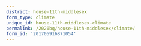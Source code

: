```yaml
---
district: house-11th-middlesex
form_type: climate
unique_id: house-11th-middlesex-climate
permalink: /2020bq/house-11th-middlesex/climate/
form_id: '201705916871054'
---
```

